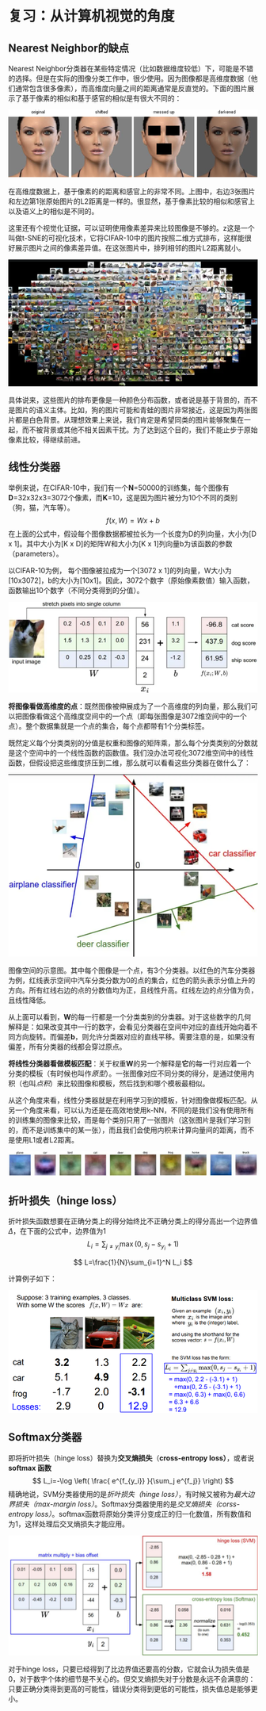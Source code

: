 # 复习：从计算机视觉的角度

## Nearest Neighbor的缺点

Nearest Neighbor分类器在某些特定情况（比如数据维度较低）下，可能是不错的选择。但是在实际的图像分类工作中，很少使用。因为图像都是高维度数据（他们通常包含很多像素），而高维度向量之间的距离通常是反直觉的。下面的图片展示了基于像素的相似和基于感官的相似是有很大不同的：

![](./img/nnn.png)

在高维度数据上，基于像素的的距离和感官上的非常不同。上图中，右边3张图片和左边第1张原始图片的L2距离是一样的。很显然，基于像素比较的相似和感官上以及语义上的相似是不同的。

这里还有个视觉化证据，可以证明使用像素差异来比较图像是不够的。z这是一个叫做t-SNE的可视化技术，它将CIFAR-10中的图片按照二维方式排布，这样能很好展示图片之间的像素差异值。在这张图片中，排列相邻的图片L2距离就小。

![](./img/tsne.png)

具体说来，这些图片的排布更像是一种颜色分布函数，或者说是基于背景的，而不是图片的语义主体。比如，狗的图片可能和青蛙的图片非常接近，这是因为两张图片都是白色背景。从理想效果上来说，我们肯定是希望同类的图片能够聚集在一起，而不被背景或其他不相关因素干扰。为了达到这个目的，我们不能止步于原始像素比较，得继续前进。

## 线性分类器

举例来说，在CIFAR-10中，我们有一个**N**=50000的训练集，每个图像有**D**=32x32x3=3072个像素，而**K**=10，这是因为图片被分为10个不同的类别（狗，猫，汽车等）。
$$
f(x,W)=Wx+b
$$
在上面的公式中，假设每个图像数据都被拉长为一个长度为D的列向量，大小为[D x 1]。其中大小为[K x D]的矩阵W和大小为[K x 1]列向量b为该函数的参数（parameters）。

以CIFAR-10为例， 每个图像被拉成为一个[3072 x 1]的列向量，W大小为[10x3072]，b的大小为[10x1]。因此，3072个数字（原始像素数值）输入函数，函数输出10个数字（不同分类得到的分值）。

![](./img/lic.png)

**将图像看做高维度的点**：既然图像被伸展成为了一个高维度的列向量，那么我们可以把图像看做这个高维度空间中的一个点（即每张图像是3072维空间中的一个点）。整个数据集就是一个点的集合，每个点都带有1个分类标签。

既然定义每个分类类别的分值是权重和图像的矩阵乘，那么每个分类类别的分数就是这个空间中的一个线性函数的函数值。我们没办法可视化3072维空间中的线性函数，但假设把这些维度挤压到二维，那么就可以看看这些分类器在做什么了：

![](./img/l2dc.png)

图像空间的示意图。其中每个图像是一个点，有3个分类器。以红色的汽车分类器为例，红线表示空间中汽车分类分数为0的点的集合，红色的箭头表示分值上升的方向。所有红线右边的点的分数值均为正，且线性升高。红线左边的点分值为负，且线性降低。

从上面可以看到，**W**的每一行都是一个分类类别的分类器。对于这些数字的几何解释是：如果改变其中一行的数字，会看见分类器在空间中对应的直线开始向着不同方向旋转。而偏差**b**，则允许分类器对应的直线平移。需要注意的是，如果没有偏差，所有分类器的线都会穿过原点。

**将线性分类器看做模板匹配**：关于权重**W**的另一个解释是**它**的每一行对应着一个分类的模板（有时候也叫作*原型*）。一张图像对应不同分类的得分，是通过使用内积（也叫*点积*）来比较图像和模板，然后找到和哪个模板最相似。

从这个角度来看，线性分类器就是在利用学习到的模板，针对图像做模板匹配。从另一个角度来看，可以认为还是在高效地使用k-NN，不同的是我们没有使用所有的训练集的图像来比较，而是每个类别只用了一张图片（这张图片是我们学习到的，而不是训练集中的某一张），而且我们会使用内积来计算向量间的距离，而不是使用L1或者L2距离。

![](./img/lict.png)

## 折叶损失（hinge loss）

折叶损失函数想要在正确分类上的得分始终比不正确分类上的得分高出一个边界值 $\Delta$，在下面的公式中，边界值为1
$$
L_i=\sum_{j\neq y_i} \max(0,s_j-s_{y_i}+ 1)
$$

$$
L=\frac{1}{N}\sum_{i=1}^N L_i
$$

计算例子如下：

![](./img/svmloss.png)

## Softmax分类器

即将折叶损失（hinge loss）替换为**交叉熵损失**（**cross-entropy loss）**，或者说**softmax 函数**
$$
L_i=-\log \left( \frac{ e^{f_{y_i}} }{\sum_j e^{f_j}}  \right)
$$
精确地说，SVM分类器使用的是*折叶损失（hinge loss）*，有时候又被称为*最大边界损失（max-margin loss）*。Softmax分类器使用的是*交叉熵损失（corss-entropy loss）*。softmax函数将原始分类评分变成正的归一化数值，所有数值和为1，这样处理后交叉熵损失才能应用。

![](./img/hingevssoft.png)

对于hinge loss，只要已经得到了比边界值还要高的分数，它就会认为损失值是0，对于数字个体的细节是不关心的。但交叉熵损失对于分数是永远不会满意的：只要正确分类得到更高的可能性，错误分类得到更低的可能性，损失值总是能够更小。
